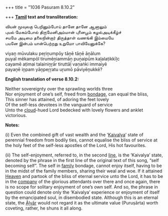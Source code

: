 +++
title = "1036 Pasuram 8.10.2"

+++
**[Tamil](/definition/tamil#history "show Tamil definitions") text and transliteration:**

வியன் மூவுலகு பெறினும்போய் தானே தானே ஆனாலும்  
புயல் மேகம்போல் திருமேனிஅம்மான் புனைபூம் கழல்அடிக்கீழ்ச்  
சயமே அடிமை தலைநின்றார் திருத்தாள் வணங்கி இம்மையே  
பயனே இன்பம் யான்பெற்றது உறுமோ பாவியேனுக்கே?

viyaṉ mūvulaku peṟiṉumpōy tāṉē tāṉē āṉālum  
puyal mēkampōl tirumēṉiammāṉ puṉaipūm kaḻalaṭikkīḻc  
cayamē aṭimai talainiṉṟār tiruttāḷ vaṇaṅki immaiyē  
payaṉē iṉpam yāṉpeṟṟatu uṟumō pāviyēṉukkē?

**English translation of verse 8.10.2:**

Neither sovereignty over the sprawling worlds three  
Nor enjoyment of one’s self, freed from [bondage](/definition/bondage#history "show bondage definitions"), can equal the bliss,  
This sinner has attained, of adoring the feet lovely  
Of the self-less devotees in the vanguard of service  
Unto the [cloud](/definition/cloud#history "show cloud definitions")-hued Lord bedecked with lovely flowers and anklet victorious.

**Notes:**

\(i\) Even the combined gift of vast wealth and the ‘[Kaivalya](/definition/kaivalya#vaishnavism "show Kaivalya definitions")’ state of perennial freedom from bodily ties, cannot equalise the bliss of service at the holy feet of the self-less apostles of the Lord, His hot favourites.

\(ii\) The self-enjoyment, referred to, in the second [line](/definition/line#history "show line definitions"), is the ‘Kaivalya’ state, denoted by the phrase in the first line of the original text of this song, “self becoming self”. The self in [family](/definition/family#history "show family definitions") bondage, cannot enjoy itself, having to be in the midst of the family members, sharing their weal and woe. If it attained [Heaven](/definition/heaven#history "show Heaven definitions") and partook of the bliss of eternal service unto the Lord, it has to be in the [company](/definition/company#history "show company definitions") of the glorious attendants over there and once again, there is no scope for solitary enjoyment of one’s own self. And so, the phrase in question could denote only the ‘Kaivalya’ experience or enjoyment of itself by the emancipated soul, in disembodied state. Although this is an eternal state, the [Āḻvār](/definition/aḻvar#vaishnavism "show Āḻvār definitions") would not regard it as the ultimate value (Puruṣārta) worth coveting, rather, he shuns it all along.


